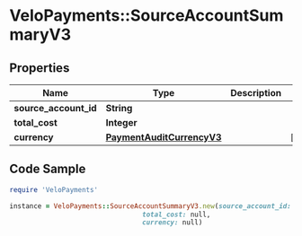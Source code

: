 # VeloPayments::SourceAccountSummaryV3

## Properties

Name | Type | Description | Notes
------------ | ------------- | ------------- | -------------
**source_account_id** | **String** |  | 
**total_cost** | **Integer** |  | 
**currency** | [**PaymentAuditCurrencyV3**](PaymentAuditCurrencyV3.md) |  | [optional] 

## Code Sample

```ruby
require 'VeloPayments'

instance = VeloPayments::SourceAccountSummaryV3.new(source_account_id: null,
                                 total_cost: null,
                                 currency: null)
```


